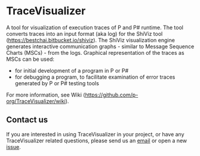 # TraceVisualizer

A tool for visualization of execution traces of P and P# runtime. The tool converts traces into an input format (aka log) for the ShiViz tool (https://bestchai.bitbucket.io/shiviz). The ShiViz visualization engine generates interactive communication graphs - similar to Message Sequence Charts (MSCs) - from the logs.
Graphical representation of the traces as MSCs can be used:
- for initial development of a program in P or P#
- for debugging a program, to facilitate examination of error traces generated by P or P# testing tools

For more information, see Wiki (https://github.com/p-org/TraceVisualizer/wiki).


## Contact us
If you are interested in using TraceVisualizer in your project, or have any TraceVisualizer related questions, please send us an [email](mailto:ellab@microsoft.com) or open a new [issue](https://github.com/p-org/TraceVisualizer/issues).
